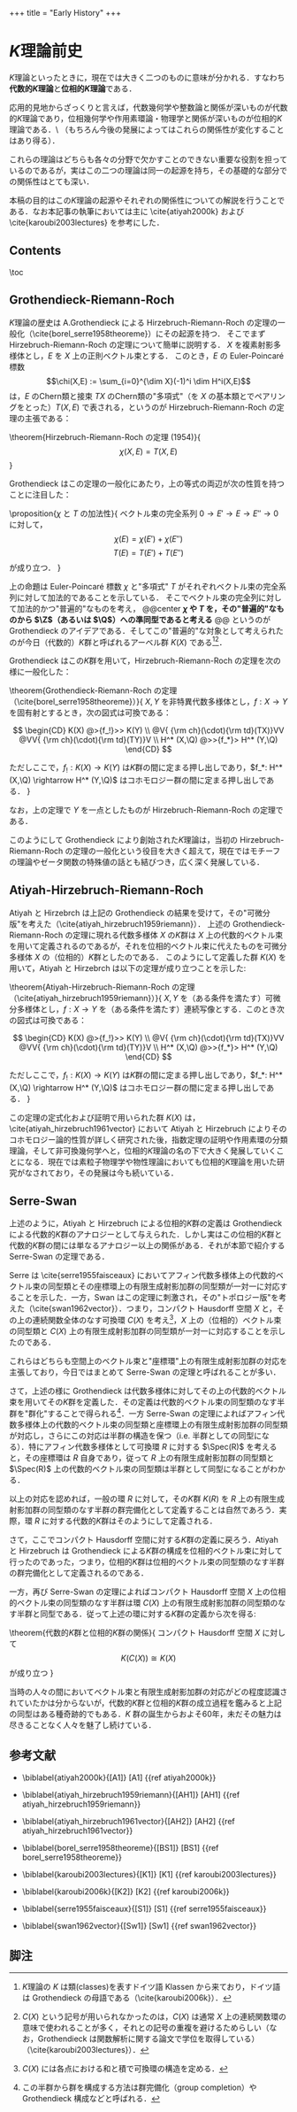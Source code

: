 +++
title = "Early History"
+++

# $K$理論前史

$K$理論といったときに，現在では大きく二つのものに意味が分かれる．すなわち**代数的$K$理論**と**位相的$K$理論**である．

応用的見地からざっくりと言えば，代数幾何学や整数論と関係が深いものが代数的$K$理論であり，位相幾何学や作用素環論・物理学と関係が深いものが位相的$K$理論である．\\
（もちろん今後の発展によってはこれらの関係性が変化することはあり得る）．

これらの理論はどちらも各々の分野で欠かすことのできない重要な役割を担っているのであるが，実はこの二つの理論は同一の起源を持ち，その基礎的な部分での関係性はとても深い．

本稿の目的はこの$K$理論の起源やそれぞれの関係性についての解説を行うことである．なお本記事の執筆においては主に \cite{atiyah2000k} および \cite{karoubi2003lectures} を参考にした．

## Contents
\toc

## Grothendieck-Riemann-Roch

$K$理論の歴史は A.Grothendieck による Hirzebruch-Riemann-Roch の定理の一般化（\cite{borel_serre1958theoreme}）にその起源を持つ．
そこでまず Hirzebruch-Riemann-Roch の定理について簡単に説明する．
$X$ を複素射影多様体とし，$E$ を $X$ 上の正則ベクトル束とする．
このとき，$E$ の Euler-Poincaré 標数
$$\chi(X,E) := \sum_{i=0}^{\dim X}(-1)^i \dim H^i(X,E)$$
は，$E$ のChern類と接束 $TX$ のChern類の"多項式"（を $X$ の基本類とでペアリングをとった）$T(X,E)$ で表される，というのが Hirzebruch-Riemann-Roch の定理の主張である：

\theorem{Hirzebruch-Riemann-Roch の定理 (1954)}{
$$\chi(X,E) = T(X,E)$$
}

Grothendieck はこの定理の一般化にあたり，上の等式の両辺が次の性質を持つことに注目した：

\proposition{$\chi$ と $T$ の加法性}{
ベクトル束の完全系列  $0 \rightarrow E' \rightarrow E \rightarrow E'' \rightarrow 0$ に対して，
$$\chi(E) = \chi(E') + \chi(E'')$$
$$T(E) = T(E') + T(E'')$$
が成り立つ．
}

上の命題は Euler-Poincaré 標数 $\chi$ と"多項式" $T$ がそれぞれベクトル束の完全系列に対して加法的であることを示している．
そこでベクトル束の完全列に対して加法的かつ"普遍的"なものを考え， 
@@center
**$\chi$ や $T$ を，その"普遍的"なものから $\Z$（あるいは $\Q$）への準同型であると考える**
@@
というのが Grothendieck のアイデアである．そしてこの"普遍的"な対象として考えられたのが今日（代数的）$K$群と呼ばれるアーベル群 $K(X)$ である[^1][^2]．

Grothendieck はこの$K$群を用いて，Hirzebruch-Riemann-Roch の定理を次の様に一般化した：

\theorem{Grothendieck-Riemann-Roch の定理（\cite{borel_serre1958theoreme}）}{
$X,Y$ を非特異代数多様体とし，$f:X \rightarrow Y$ を固有射とするとき，次の図式は可換である：

$$
  \begin{CD}
     K(X) @>{f_!}>> K(Y) \\
  @V{ {\rm ch}(\cdot){\rm td}(TX)}VV    @VV{ {\rm ch}(\cdot){\rm td}(TY)}V \\
     H^* (X,\Q)   @>>{f_*}>  H^* (Y,\Q)
  \end{CD}
$$

ただしここで，$f_!:K(X) \rightarrow K(Y)$ は$K$群の間に定まる押し出しであり，$f_*: H^* (X,\Q) \rightarrow H^* (Y,\Q)$ はコホモロジー群の間に定まる押し出しである．
}

なお，上の定理で $Y$ を一点としたものが Hirzebruch-Riemann-Roch の定理である．

このようにして Grothendieck により創始された$K$理論は，当初の Hirzebruch-Riemann-Roch の定理の一般化という役目を大きく超えて，現在ではモチーフの理論やゼータ関数の特殊値の話とも結びつき，広く深く発展している．


## Atiyah-Hirzebruch-Riemann-Roch

Atiyah と Hirzebrch は上記の Grothendieck の結果を受けて，その"可微分版"を考えた（\cite{atiyah_hirzebruch1959riemann}）．
上述の Grothendieck-Riemann-Roch の定理に現れる代数多様体 $X$ の$K$群は $X$ 上の代数的ベクトル束を用いて定義されるのであるが，それを位相的ベクトル束に代えたものを可微分多様体 $X$ の（位相的）$K$群としたのである．
このようにして定義した群 $K(X)$ を用いて，Atiyah と Hirzebrch は以下の定理が成り立つことを示した:

\theorem{Atiyah-Hirzebruch-Riemann-Roch の定理（\cite{atiyah_hirzebruch1959riemann}）}{
$X,Y$ を（ある条件を満たす）可微分多様体とし，$f:X \rightarrow Y$ を（ある条件を満たす）連続写像とする．このとき次の図式は可換である：

$$
  \begin{CD}
     K(X) @>{f_!}>> K(Y) \\
  @V{ {\rm ch}(\cdot){\rm td}(TX)}VV    @VV{ {\rm ch}(\cdot){\rm td}(TY)}V \\
     H^* (X,\Q)   @>>{f_*}>  H^* (Y,\Q)
  \end{CD}
$$

ただしここで，$f_!:K(X) \rightarrow K(Y)$ は$K$群の間に定まる押し出しであり，$f_*: H^* (X,\Q) \rightarrow H^* (Y,\Q)$ はコホモロジー群の間に定まる押し出しである．
}

この定理の定式化および証明で用いられた群 $K(X)$ は，\cite{atiyah_hirzebruch1961vector} において Atiyah と Hirzebruch によりそのコホモロジー論的性質が詳しく研究された後，指数定理の証明や作用素環の分類理論，そして非可換幾何学へと，位相的$K$理論の名の下で大きく発展していくことになる．現在では素粒子物理学や物性理論においても位相的$K$理論を用いた研究がなされており，その発展は今も続いている．


## Serre-Swan

上述のように，Atiyah と Hirzebruch による位相的$K$群の定義は Grothendieck による代数的$K$群のアナロジーとして与えられた．しかし実はこの位相的$K$群と代数的$K$群の間には単なるアナロジー以上の関係がある．それが本節で紹介する Serre-Swan の定理である．

Serre は \cite{serre1955faisceaux} においてアフィン代数多様体上の代数的ベクトル束の同型類とその座標環上の有限生成射影加群の同型類が一対一に対応することを示した．一方，Swan はこの定理に刺激され，その"トポロジー版"を考えた（\cite{swan1962vector}）．つまり，コンパクト Hausdorff 空間 $X$ と，その上の連続関数全体のなす可換環 $C(X)$ を考え[^3]，$X$ 上の（位相的）ベクトル束の同型類と $C(X)$ 上の有限生成射影加群の同型類が一対一に対応することを示したのである．

これらはどちらも空間上のベクトル束と"座標環"上の有限生成射影加群の対応を主張しており，今日ではまとめて Serre-Swan の定理と呼ばれることが多い．

さて，上述の様に Grothendieck は代数多様体に対してその上の代数的ベクトル束を用いてその$K$群を定義した．その定義は代数的ベクトル束の同型類のなす半群を"群化"することで得られる[^4]．一方 Serre-Swan の定理によればアフィン代数多様体上の代数的ベクトル束の同型類と座標環上の有限生成射影加群の同型類が対応し，さらにこの対応は半群の構造を保つ（i.e. 半群としての同型になる）．特にアフィン代数多様体として可換環 $R$ に対する $\Spec(R)$ を考えると，その座標環は $R$ 自身であり，従って $R$ 上の有限生成射影加群の同型類と $\Spec(R)$ 上の代数的ベクトル束の同型類は半群として同型になることがわかる．

以上の対応を認めれば，一般の環 $R$ に対して，その$K$群 $K(R)$ を $R$ 上の有限生成射影加群の同型類のなす半群の群完備化として定義することは自然であろう．実際，環 $R$ に対する代数的$K$群はそのようにして定義される．

さて，ここでコンパクト Hausdorff 空間に対する$K$群の定義に戻ろう．Atiyah と Hirzebruch は Grothendieck による$K$群の構成を位相的ベクトル束に対して行ったのであった，つまり，位相的$K$群は位相的ベクトル束の同型類のなす半群の群完備化として定義されるのである．

一方，再び Serre-Swan の定理によればコンパクト Hausdorff 空間 $X$ 上の位相的ベクトル束の同型類のなす半群は環 $C(X)$ 上の有限生成射影加群の同型類のなす半群と同型である．従って上述の環に対する$K$群の定義から次を得る:

\theorem{代数的$K$群と位相的$K$群の関係}{
コンパクト Hausdorff 空間 $X$ に対して
$$K(C(X)) \cong K(X)$$
が成り立つ
}

当時の人々の間においてベクトル束と有限生成射影加群の対応がどの程度認識されていたかは分からないが，代数的$K$群と位相的$K$群の成立過程を鑑みると上記の同型はある種奇跡的でもある．$K$ 群の誕生からおよそ60年，未だその魅力は尽きることなく人々を魅了し続けている．



## 参考文献

* \biblabel{atiyah2000k}{[A1]} [A1] {{ref atiyah2000k}}

* \biblabel{atiyah_hirzebruch1959riemann}{[AH1]} [AH1] {{ref atiyah_hirzebruch1959riemann}}

* \biblabel{atiyah_hirzebruch1961vector}{[AH2]} [AH2] {{ref atiyah_hirzebruch1961vector}}

* \biblabel{borel_serre1958theoreme}{[BS1]} [BS1] {{ref borel_serre1958theoreme}}

* \biblabel{karoubi2003lectures}{[K1]} [K1] {{ref karoubi2003lectures}}

* \biblabel{karoubi2006k}{[K2]} [K2] {{ref karoubi2006k}}


* \biblabel{serre1955faisceaux}{[S1]} [S1] {{ref serre1955faisceaux}}

* \biblabel{swan1962vector}{[Sw1]} [Sw1] {{ref swan1962vector}}


## 脚注

[^1]: $K$理論の $K$ は類(classes)を表すドイツ語 Klassen から来ており，ドイツ語は Grothendieck の母語である（\cite{karoubi2006k}）．

[^2]: $C(X)$ という記号が用いられなかったのは，$C(X)$ は通常 $X$ 上の連続関数環の意味で使われることが多く，それとの記号の重複を避けるためらしい（なお，Grothendieck は関数解析に関する論文で学位を取得している）（\cite{karoubi2003lectures}）．

[^3]: $C(X)$ には各点における和と積で可換環の構造を定める．

[^4]: この半群から群を構成する方法は群完備化（group completion）や Grothendieck 構成などと呼ばれる．

